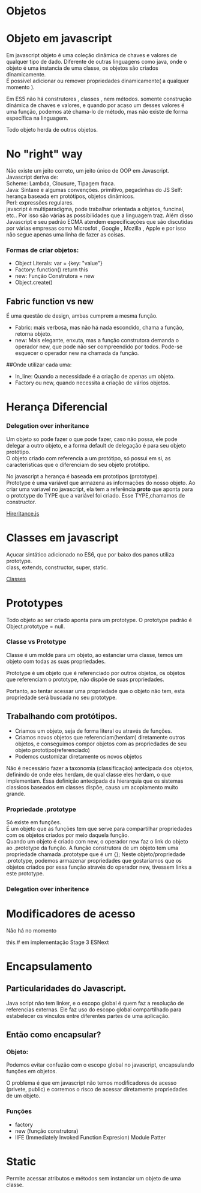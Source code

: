 Objetos
=======

Objeto em javascript
================
Em javascript objeto é uma coleção dinâmica de chaves e valores de qualquer tipo de dado. Diferente de outras linguagens como java, onde o objeto é uma instancia de uma classe, os objetos são criados dinamicamente.       
É possivel adicionar ou remover propriedades dinamicamente( a qualquer momento ).          
 
Em ES5 não há construtores , classes , nem métodos. somente construção dinámica de chaves e valores, e quando por acaso um desses valores é uma função, podemos até chama-lo de método, mas não existe de forma específica na linguagem. 

Todo objeto herda de outros objetos.



No "right" way
=============

Não existe um jeito correto, um jeito único de OOP em Javascript. 
Javascript deriva de:    
Scheme: Lambda, Clousure, Tipagem fraca.    
Java: Sintaxe e algumas convenções.    primitivo, pegadinhas do JS
Self: herança baseada em protótipos, objetos dinâmicos.   
Perl: expressões regulares.    
javscript é multiparadigma, pode trabalhar orientada a objetos, funcinal, etc.. Por isso são várias as possibilidades que a linguagem traz. Além disso Javascript e seu padrão ECMA atendem especificações que são discutidas por várias empresas como Microsfot , Google , Mozilla , Apple e por isso não segue apenas uma linha de fazer as coisas.

### Formas de criar objetos:   
- Object Literals: var = {key: "value"}
- Factory: function() return this
- new: Função Construtora + new
- Object.create()

## Fabric function vs new 
É uma questão de design, ambas cumprem a mesma função.
- Fabric: mais verbosa, mas não há nada escondido, chama a função, retorna objeto.
- new: Mais elegante, enxuta, mas a função construtora demanda o operador new, que pode não ser compreendido por todos. Pode-se esquecer o operador new na chamada da função.

##Onde utilizar cada uma:
- In_line: Quando a necessidade é a criação de apenas um objeto.
- Factory ou new, quando necessita a criação de vários objetos.




Herança Diferencial
==============

### Delegation over inheritance

Um objeto so pode fazer o que pode fazer, caso não possa, ele pode delegar a outro objeto, e a forma default de delegação é para seu objeto protótipo.  
O objeto criado com referencia a um protótipo, só possui em si, as caracteristicas que o diferenciam do seu objeto protótipo.


No javascript a herança é baseada em prototipos (prototype).   
Prototype é uma variável que armazena as informações do nosso objeto. Ao criar uma variavel no javascript, ela tem a referência __proto__ que aponta para o prototype do TYPE que a variável foi criado. Esse TYPE,chamamos de constructor.    

[Hireritance.js](./hireritance/hireritance.js)



Classes em javascript
=======
Açucar sintático adicionado no ES6, que por baixo dos panos utiliza prototype.   
class, extends, constructor, super, static.    

[Classes](./Classe/)

Prototypes
==========

Todo objeto ao ser criado aponta para um prototype. O prototype padrão é Object.prototype = null.


### Classe vs Prototype
Classe é um molde para um objeto, ao estanciar uma classe, temos um objeto com todas as suas propriedades.    

Prototype é um objeto que é referenciado por outros objetos, os objetos que referenciam o prototype, não dispõe de suas propriedades.     

Portanto, ao tentar acessar uma propriedade que o objeto não tem, esta propriedade será buscada no seu prototype.   

## Trabalhando com protótipos. 
- Criamos um objeto, seja de forma literal ou através de funções.
- Criamos novos objetos que referenciam(herdam) diretamente outros objetos, e conseguimos compor objetos com as propriedades de seu objeto prototípo(referenciado)
- Podemos customizar diretamente os novos objetos

Não é necessário fazer a taxonomia (classificação) antecipada dos objetos, definindo de onde eles herdam, de qual classe eles herdam, o que implementam.
Essa definição antecipada da hierarquia que os sistemas classicos baseados em classes dispõe, causa um acoplamento muito grande.

### Propriedade .prototype
Só existe em funções.   
É um objeto que as funções tem que serve para compartilhar propriedades com os objetos criados por meio daquela função.    
Quando um objeto é criado com new, o operador new faz o link do objeto ao .prototype da função.
A função construtora de um objeto tem uma propriedade chamada .prototype que é um {};
Neste objeto/propriedade .prototype, podemos armazenar propriedades que gostariamos que os objetos criados por essa função através do 
operador new, tivessem links a este prototype.


### Delegation over inheritence 

Modificadores de acesso 
=======================

Não há no momento    

this.# em implementação Stage 3 ESNext



Encapsulamento
===============

Particularidades do Javascript.
------------------------------
Java script não tem linker, e o escopo global é quem faz a resolução de referencias externas. Ele faz uso do escopo global compartilhado para estabelecer os vínculos entre diferentes partes de uma aplicação. 

Então como encapsular?
-----------------------

### Objeto:

Podemos evitar confuzão com o escopo global no javascript, encapsulando funções em objetos.

O problema é que em javascript não temos modificadores de acesso (privete, public) e corremos o risco de acessar diretamente propriedades de um objeto.

### Funções

- factory
- new (função construtora)
- IIFE (Immediately Invoked Function Expresion) Module Patter




Static
=======

Permite acessar atributos e métodos sem instanciar um objeto de uma classe.

